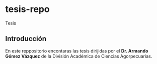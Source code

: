 # tesis-repo
Tesis 

## Introducción

En este reppositorio encontaras las tesis dirijidas por el **Dr. Armando Gómez Vázquez** de la División Académica de Ciencias Agorpecuarias.
